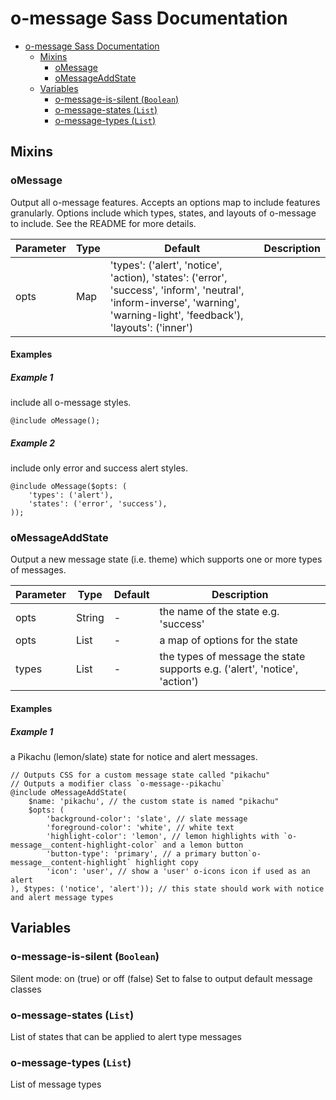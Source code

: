 # o-message Sass Documentation

- [o-message Sass Documentation](#o-message-sass-documentation)
  - [Mixins](#mixins)
    - [oMessage](#omessage)
    - [oMessageAddState](#omessageaddstate)
  - [Variables](#variables)
    - [o-message-is-silent (`Boolean`)](#o-message-is-silent-boolean)
    - [o-message-states (`List`)](#o-message-states-list)
    - [o-message-types (`List`)](#o-message-types-list)

## Mixins

### oMessage

Output all o-message features. Accepts an options map to include features granularly.
Options include which types, states, and layouts of o-message to include.
See the README for more details.

| Parameter | Type | Default                                                                                                                                                                    | Description |
| --------- | ---- | -------------------------------------------------------------------------------------------------------------------------------------------------------------------------- | ----------- |
| opts      | Map  | 'types': ('alert', 'notice', 'action), 'states': ('error', 'success', 'inform', 'neutral', 'inform-inverse', 'warning', 'warning-light', 'feedback'), 'layouts': ('inner') |             |

#### Examples

##### Example 1

include all o-message styles.

```To
@include oMessage();
```

##### Example 2

include only error and success alert styles.

```To
@include oMessage($opts: (
	'types': ('alert'),
	'states': ('error', 'success'),
));
```

### oMessageAddState

Output a new message state (i.e. theme) which supports one or more types of messages.

| Parameter | Type   | Default | Description                                                                |
| --------- | ------ | ------- | -------------------------------------------------------------------------- |
| opts      | String | -       | the name of the state e.g. 'success'                                       |
| opts      | List   | -       | a map of options for the state                                             |
| types     | List   | -       | the types of message the state supports e.g. ('alert', 'notice', 'action') |

#### Examples

##### Example 1

a Pikachu (lemon/slate) state for notice and alert messages.

```Output
// Outputs CSS for a custom message state called "pikachu"
// Outputs a modifier class `o-message--pikachu`
@include oMessageAddState(
	$name: 'pikachu', // the custom state is named "pikachu"
	$opts: (
	    'background-color': 'slate', // slate message
	    'foreground-color': 'white', // white text
	    'highlight-color': 'lemon', // lemon highlights with `o-message__content-highlight-color` and a lemon button
	    'button-type': 'primary', // a primary button`o-message__content-highlight` highlight copy
	    'icon': 'user', // show a 'user' o-icons icon if used as an alert
), $types: ('notice', 'alert')); // this state should work with notice and alert message types
```

## Variables

### o-message-is-silent (`Boolean`)

Silent mode: on (true) or off (false)
Set to false to output default message classes

### o-message-states (`List`)

List of states that can be applied to alert type messages

### o-message-types (`List`)

List of message types
